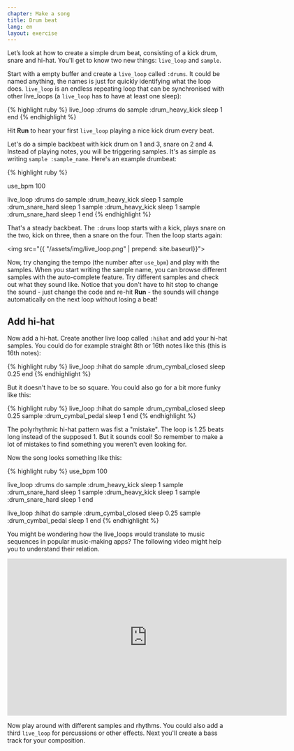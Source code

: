 ```yaml
---
chapter: Make a song
title: Drum beat
lang: en
layout: exercise
---
```


Let’s look at how to create a simple drum beat, consisting of a kick drum, snare and hi-hat. You'll get to know two new things: `live_loop` and `sample`.

Start with a empty buffer and create a `live_loop` called `:drums`. It could be named anything, the names is just for quickly identifying what the loop does. `live_loop` is an endless repeating loop that can be synchronised with other live_loops (a `live_loop` has to have at least one sleep):

{% highlight ruby %}
live_loop :drums do
  sample :drum_heavy_kick
  sleep 1
end
{% endhighlight %}

Hit **Run** to hear your first `live_loop` playing a nice kick drum every beat. 

Let's do a simple backbeat with kick drum on 1 and 3, snare on 2 and 4. Instead of playing notes, you will be triggering samples. It's as simple as writing `sample :sample_name`. Here's an example drumbeat:

{% highlight ruby %}

use_bpm 100

live_loop :drums do
  sample :drum_heavy_kick
  sleep 1
  sample :drum_snare_hard
  sleep 1
  sample :drum_heavy_kick
  sleep 1
  sample :drum_snare_hard
  sleep 1
end
{% endhighlight %}

That's a steady backbeat. The `:drums` loop starts with a kick, plays snare on the two, kick on three, then a snare on the four. Then the loop starts again:

<img src="{{ "/assets/img/live_loop.png" | prepend: site.baseurl}}">

Now, try changing the tempo (the number after `use_bpm`) and play with the samples. When you start writing the sample name, you can browse different samples with the auto-complete feature. Try different samples and check out what they sound like. Notice that you don't have to hit stop to change the sound - just change the code and re-hit **Run** - the sounds will change automatically on the next loop without losing a beat!

## Add hi-hat

Now add a hi-hat. Create another live loop called `:hihat` and add your hi-hat samples. You could do for example straight 8th or 16th notes like this (this is 16th notes):

{% highlight ruby %}
live_loop :hihat do
  sample :drum_cymbal_closed
  sleep 0.25
end
{% endhighlight %}

But it doesn't have to be so square. You could also go for a bit more funky like this:

{% highlight ruby %}
live_loop :hihat do
  sample :drum_cymbal_closed
  sleep 0.25
  sample :drum_cymbal_pedal
  sleep 1
end
{% endhighlight %}

The polyrhythmic hi-hat pattern was fist a "mistake". The loop is 1.25 beats long instead of the supposed 1. But it sounds cool! So remember to make a lot of mistakes to find something you weren't even looking for.

Now the song looks something like this:

{% highlight ruby %}
use_bpm 100

live_loop :drums do
  sample :drum_heavy_kick
  sleep 1
  sample :drum_snare_hard
  sleep 1
  sample :drum_heavy_kick
  sleep 1
  sample :drum_snare_hard
  sleep 1
end

live_loop :hihat do
  sample :drum_cymbal_closed
  sleep 0.25
  sample :drum_cymbal_pedal
  sleep 1
end
{% endhighlight %}

You might be wondering how the live_loops would translate to music sequences in popular music-making apps? The following video might help you to understand their relation.

<iframe width="640" height="360" src="https://www.youtube.com/embed/iFMNOb33_KM?rel=0&amp;controls=0&amp;showinfo=0" frameborder="0" allowfullscreen></iframe>

Now play around with different samples and rhythms. You could also add a third `live_loop` for percussions or other effects. Next you'll create a bass track for your composition.
